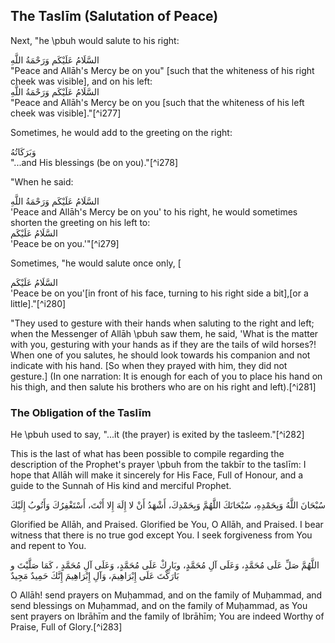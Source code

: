 

## The Taslīm (Salutation of Peace)

Next, "he \pbuh would salute to his right:

<div lang="ar">السَّلَامُ عَلَيْكَم وَرَحْمَةُ اللَّهِ</div>  
"Peace and Allāh's Mercy be on you" [such that the whiteness of his right cheek was visible], and on his left:

<div lang="ar">السَّلَامُ عَلَيْكَم وَرَحْمَةُ اللَّهِ</div>  
"Peace and Allāh's Mercy be on you [such that the whiteness of his left cheek was visible]."[^i277]

Sometimes, he would add to the greeting on the right:

<div lang="ar">وَبَرَكَاتُهُ</div>  
"...and His blessings (be on you)."[^i278]

"When he said:

<div lang="ar">السَّلَامُ عَلَيْكَم وَرَحْمَةُ اللَّهِ</div>  
'Peace and Allāh's Mercy be on you' to his right, he would sometimes shorten the greeting on his left to:

<div lang="ar">السَّلَامُ عَلَيْكَم</div>  
'Peace be on you.'"[^i279]

Sometimes, "he would salute once only, [

<div lang="ar">السَّلَامُ عَلَيْكَم</div>  
'Peace be on you'[in front of his face, turning to his right side a bit],[or a little]."[^i280]

"They used to gesture with their hands when saluting to the right and left; when the Messenger of Allāh \pbuh saw them, he said, 'What is the matter with you, gesturing with your hands as if they are the tails of wild horses?! When one of you salutes, he should look towards his companion and not indicate with his hand. [So when they prayed with him, they did not gesture.] (In one narration: It is enough for each of you to place his hand on his thigh, and then salute his brothers who are on his right and left).[^i281]

### The Obligation of the Taslīm

He \pbuh used to say, "...it (the prayer) is exited by the tasleem."[^i282]

This is the last of what has been possible to compile regarding the description of the Prophet's prayer \pbuh from the takbīr to the taslīm: I hope that Allāh will make it sincerely for His Face, Full of Honour, and a guide to the Sunnah of His kind and merciful Prophet.

<div lang="ar">سُبْحَانَ اللَّهُ وَبِحَمْدِهِ، سُبْحَانَكَ اللَّهُمَّ وَبِحَمْدِكَ، أَشْهَدُ أَنْ لا إِلَهَ إِلا أَنْتَ، أَسْتَغْفِرُكَ وَأَتُوبُ إِلَيْكَ</div>

Glorified be Allāh, and Praised. Glorified be You, O Allāh, and Praised. I bear witness that there is no true god except You. I seek forgiveness from You and repent to You.

<div lang="ar">اللَّهُمَّ صَلِّ عَلَى مُحَمَّدٍ، وَعَلَى آلِ مُحَمَّدٍ، وبَارِكْ عَلَى مُحَمَّدٍ، وَعَلَى آلِ مُحَمَّدٍ ، كَمَا صَلَّيْتَ و بَارَكْتَ عَلَى إِبْرَاهِيمَ، وَآلِ إِبْرَاهِيمَ إِنَّكَ حَمِيدٌ مَجِيدٌ</div>

O Allāh! send prayers on Muḥammad, and on the family of Muḥammad, and send blessings on Muḥammad, and on the family of Muḥammad, as You sent prayers on Ibrāhīm and the family of Ibrāhīm; You are indeed Worthy of Praise, Full of Glory.[^i283]


